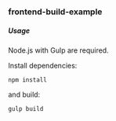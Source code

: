 ### frontend-build-example

##### Usage

Node.js with Gulp are required.

Install dependencies:

```
npm install
```

and build:

```
gulp build
```
